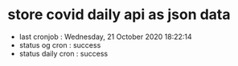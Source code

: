 # store covid daily api as json data

- last cronjob : Wednesday, 21 October 2020 18:22:14
- status og cron : success
- status daily cron : success
      
      